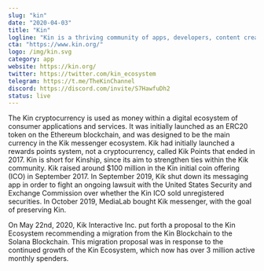 ```yaml
---
slug: "kin"
date: "2020-04-03"
title: "Kin"
logline: "Kin is a thriving community of apps, developers, content creators, and millions of active users that earn and spend Kin, while participating directly in the value generated from their contributions, bolstering the Kin Ecosystem."
cta: "https://www.kin.org/"
logo: /img/kin.svg
category: app
website: https://kin.org/
twitter: https://twitter.com/kin_ecosystem
telegram: https://t.me/TheKinChannel
discord: https://discord.com/invite/S7HawfuDh2
status: live
---
```


The Kin cryptocurrency is used as money within a digital ecosystem of consumer applications and services. It was initially launched as an ERC20 token on the Ethereum blockchain, and was designed to be the main currency in the Kik messenger ecosystem. Kik had initially launched a rewards points system, not a cryptocurrency, called Kik Points that ended in 2017. Kin is short for Kinship, since its aim to strengthen ties within the Kik community. Kik raised around $100 million in the Kin initial coin offering (ICO) in September 2017. In September 2019, Kik shut down its messaging app in order to fight an ongoing lawsuit with the United States Security and Exchange Commission over whether the Kin ICO sold unregistered securities. In October 2019, MediaLab bought Kik messenger, with the goal of preserving Kin.

On May 22nd, 2020, Kik Interactive Inc. put forth a proposal to the Kin Ecosystem recommending a migration from the Kin Blockchain to the Solana Blockchain. This migration proposal was in response to the continued growth of the Kin Ecosystem, which now has over 3 million active monthly spenders.
